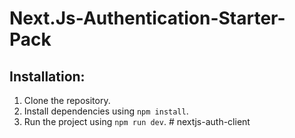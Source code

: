 # Next.Js-Authentication-Starter-Pack

## Installation:

1. Clone the repository.
2. Install dependencies using `npm install`.
3. Run the project using `npm run dev`.
#   n e x t j s - a u t h - c l i e n t  
 
